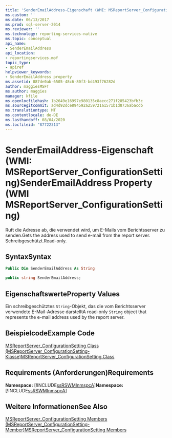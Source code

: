 ```yaml
---
title: 'SenderEmailAddress-Eigenschaft (WMI: MSReportServer_ConfigurationSetting) | Microsoft-Dokumentation'
ms.custom: ''
ms.date: 06/13/2017
ms.prod: sql-server-2014
ms.reviewer: ''
ms.technology: reporting-services-native
ms.topic: conceptual
api_name:
- SenderEmailAddress
api_location:
- reportingservices.mof
topic_type:
- apiref
helpviewer_keywords:
- SenderEmailAddress property
ms.assetid: 087de0ab-6505-48c6-80f3-bd493f76282d
author: maggiesMSFT
ms.author: maggies
manager: kfile
ms.openlocfilehash: 1b2649e16997e980135c8aecc271f285423bfb3c
ms.sourcegitcommit: ad4d92dce894592a259721a1571b1d8736abacdb
ms.translationtype: MT
ms.contentlocale: de-DE
ms.lasthandoff: 08/04/2020
ms.locfileid: "87722313"
---
```

# <a name="senderemailaddress-property-wmi-msreportserver_configurationsetting"></a><span data-ttu-id="0c3a9-102">SenderEmailAddress-Eigenschaft (WMI: MSReportServer_ConfigurationSetting)</span><span class="sxs-lookup"><span data-stu-id="0c3a9-102">SenderEmailAddress Property (WMI MSReportServer_ConfigurationSetting)</span></span>
  <span data-ttu-id="0c3a9-103">Ruft die Adresse ab, die verwendet wird, um E-Mails vom Berichtsserver zu senden.</span><span class="sxs-lookup"><span data-stu-id="0c3a9-103">Gets the address used to send e-mail from the report server.</span></span> <span data-ttu-id="0c3a9-104">Schreibgeschützt.</span><span class="sxs-lookup"><span data-stu-id="0c3a9-104">Read-only.</span></span>  
  
## <a name="syntax"></a><span data-ttu-id="0c3a9-105">Syntax</span><span class="sxs-lookup"><span data-stu-id="0c3a9-105">Syntax</span></span>  
  
```vb  
Public Dim SenderEmailAddress As String  
```  
  
```csharp  
public string SenderEmailAddress;  
```  
  
## <a name="property-values"></a><span data-ttu-id="0c3a9-106">Eigenschaftswerte</span><span class="sxs-lookup"><span data-stu-id="0c3a9-106">Property Values</span></span>  
 <span data-ttu-id="0c3a9-107">Ein schreibgeschütztes `String`-Objekt, das die vom Berichtsserver verwendete E-Mail-Adresse darstellt</span><span class="sxs-lookup"><span data-stu-id="0c3a9-107">A read-only `String` object that represents the e-mail address used by the report server.</span></span>  
  
## <a name="example-code"></a><span data-ttu-id="0c3a9-108">Beispielcode</span><span class="sxs-lookup"><span data-stu-id="0c3a9-108">Example Code</span></span>  
 [<span data-ttu-id="0c3a9-109">MSReportServer_ConfigurationSetting Class (MSReportServer_ConfigurationSetting-Klasse)</span><span class="sxs-lookup"><span data-stu-id="0c3a9-109">MSReportServer_ConfigurationSetting Class</span></span>](msreportserver-configurationsetting-class.md)  
  
## <a name="requirements"></a><span data-ttu-id="0c3a9-110">Requirements (Anforderungen)</span><span class="sxs-lookup"><span data-stu-id="0c3a9-110">Requirements</span></span>  
 <span data-ttu-id="0c3a9-111">**Namespace:** [!INCLUDE[ssRSWMInmspcA](../../includes/ssrswminmspca-md.md)]</span><span class="sxs-lookup"><span data-stu-id="0c3a9-111">**Namespace:** [!INCLUDE[ssRSWMInmspcA](../../includes/ssrswminmspca-md.md)]</span></span>  
  
## <a name="see-also"></a><span data-ttu-id="0c3a9-112">Weitere Informationen</span><span class="sxs-lookup"><span data-stu-id="0c3a9-112">See Also</span></span>  
 [<span data-ttu-id="0c3a9-113">MSReportServer_ConfigurationSetting Members (MSReportServer_ConfigurationSetting-Member)</span><span class="sxs-lookup"><span data-stu-id="0c3a9-113">MSReportServer_ConfigurationSetting Members</span></span>](msreportserver-configurationsetting-members.md)  
  
  

